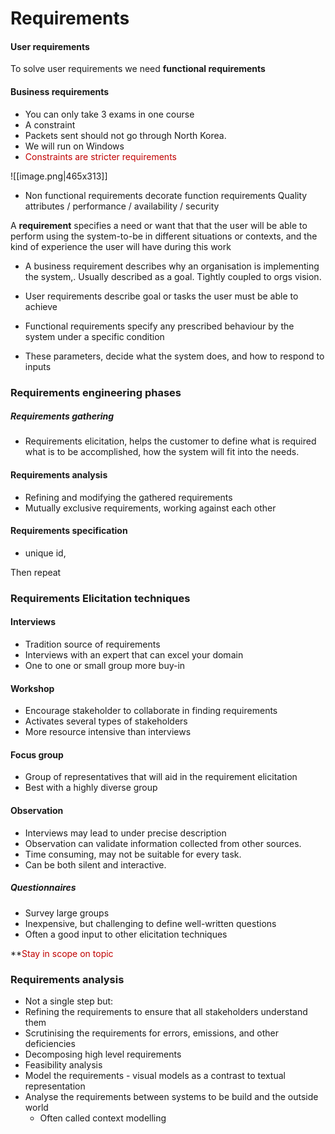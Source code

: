 # Requirements
#### User requirements
 To solve user requirements we need **functional requirements**

#### Business requirements
- You can only take 3 exams in one course
- A constraint
- Packets sent should not go through North Korea.
- We will run on Windows
- <span style="color:rgb(192, 0, 0)">Constraints are stricter requirements
</span>
![[image.png|465x313]]

- Non functional requirements decorate function requirements
	Quality attributes / performance / availability / security

A **requirement** specifies a need or want that that the user will be able to perform using the system-to-be in different situations or contexts, and the kind of experience the user will have during this work

- A business requirement describes why an organisation is implementing the system,. Usually described as a goal. Tightly coupled to orgs vision.

- User requirements describe goal or tasks the user must be able to achieve
- Functional requirements specify any prescribed behaviour by the system under a specific condition
- These parameters, decide what the system does, and how to respond to inputs

### Requirements engineering phases
##### Requirements gathering
- Requirements elicitation, helps the customer to define what is required what is to be accomplished, how the system will fit into the needs.
#### Requirements analysis 
- Refining and modifying the gathered requirements
- Mutually exclusive requirements, working against each other
#### Requirements specification
- unique id, 

Then repeat


### Requirements Elicitation techniques
#### Interviews
- Tradition source of requirements
- Interviews with an expert that can excel your domain
- One to one or small group more buy-in
#### Workshop
- Encourage stakeholder to collaborate in finding requirements
- Activates several types of stakeholders
- More resource intensive than interviews
#### Focus group
- Group of representatives that will aid in the requirement elicitation
- Best with a highly diverse group
#### Observation
- Interviews may lead to under precise description
- Observation can validate information collected from other sources.
- Time consuming, may not be suitable for every task.
- Can be both silent and interactive.

##### Questionnaires
- Survey large groups
- Inexpensive, but challenging to define well-written questions
- Often a good input to other elicitation techniques

**<span style="color:rgb(192, 0, 0)">Stay in scope on topic</span>

### Requirements analysis
- Not a single step but:
- Refining the requirements to ensure that all stakeholders understand them
- Scrutinising the requirements for errors, emissions, and other deficiencies
- Decomposing high level requirements
- Feasibility analysis
- Model the requirements - visual models as a contrast to textual representation
- Analyse the requirements between systems to be build and the outside world
	- Often called context modelling

